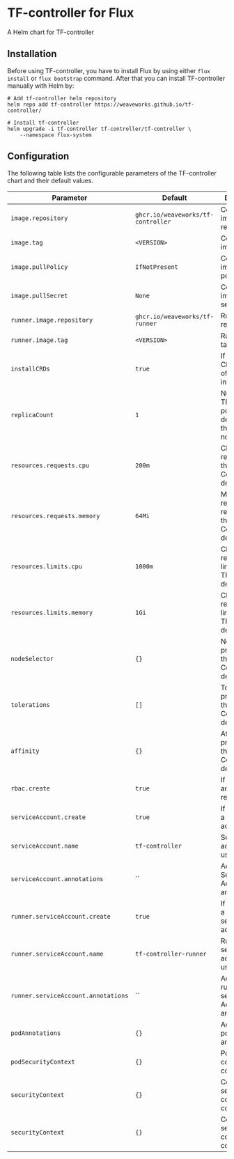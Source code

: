 # TF-controller for Flux

A Helm chart for TF-controller

## Installation

Before using TF-controller, you have to install Flux by using either `flux install` or `flux bootstrap` command.
After that you can install TF-controller manually with Helm by:

```shell
# Add tf-controller helm repository
helm repo add tf-controller https://weaveworks.github.io/tf-controller/

# Install tf-controller
helm upgrade -i tf-controller tf-controller/tf-controller \
    --namespace flux-system
```

## Configuration

The following table lists the configurable parameters of the TF-controller chart and their default values.

| Parameter                                         | Default                                              | Description
| -----------------------------------------------   | ---------------------------------------------------- | ---
| `image.repository`                                | `ghcr.io/weaveworks/tf-controller`                   | Controller image repository
| `image.tag`                                       | `<VERSION>`                                          | Controller image tag
| `image.pullPolicy`                                | `IfNotPresent`                                       | Controller image pull policy
| `image.pullSecret`                                | `None`                                               | Controller image pull secret
| `runner.image.repository`                         | `ghcr.io/weaveworks/tf-runner`                       | Runner image repository
| `runner.image.tag`                                | `<VERSION>`                                          | Runner image tag
| `installCRDs`                                     | `true`                                               | If `true`, install CRDs as part of the helm installation
| `replicaCount`                                    | `1`                                                  | Number of TF-Controller pods to deploy, more than one is not desirable.
| `resources.requests.cpu`                          | `200m`                                               | CPU resource requests for the TF-Controller deployment
| `resources.requests.memory`                       | `64Mi`                                               | Memory resource requests for the TF-Controller deployment
| `resources.limits.cpu`                            | `1000m`                                              | CPU/memory resource limits for the TF-Controller deployment
| `resources.limits.memory`                         | `1Gi`                                                | CPU/memory resource limits for the TF-Controller deployment
| `nodeSelector`                                    | `{}`                                                 | Node Selector properties for the TF-Controller deployment
| `tolerations`                                     | `[]`                                                 | Tolerations properties for the TF-Controller deployment
| `affinity`                                        | `{}`                                                 | Affinity properties for the TF-Controller deployment
| `rbac.create`                                     | `true`                                               | If `true`, create and use RBAC resources
| `serviceAccount.create`                           | `true`                                               | If `true`, create a new service account
| `serviceAccount.name`                             | `tf-controller`                                      | Service account to be used
| `serviceAccount.annotations`                      | ``                                                   | Additional Service Account annotations
| `runner.serviceAccount.create`                    | `true`                                               | If `true`, create a new runner service account
| `runner.serviceAccount.name`                      | `tf-controller-runner`                               | Runner service account to be used
| `runner.serviceAccount.annotations`               | ``                                                   | Additional runner service Account annotations
| `podAnnotations`                                  | `{}`                                                 | Additional pod annotations
| `podSecurityContext`                              | `{}`                                                 | Pod security context configurations
| `securityContext`                                 | `{}`                                                 | Container security context configurations
| `securityContext`                                 | `{}`                                                 | Container security context configurations
